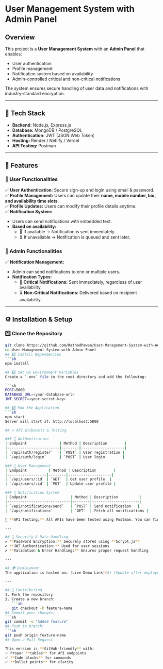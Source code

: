 # User Management System with Admin Panel

## Overview  
This project is a **User Management System** with an **Admin Panel** that enables:  
- User authentication  
- Profile management  
- Notification system based on availability  
- Admin-controlled critical and non-critical notifications  

The system ensures secure handling of user data and notifications with industry-standard encryption.  

---

## 🚀 Tech Stack  
- **Backend:** Node.js, Express.js  
- **Database:** MongoDB / PostgreSQL  
- **Authentication:** JWT (JSON Web Token)  
- **Hosting:** Render / Netlify / Vercel  
- **API Testing:** Postman  

---

## 📌 Features  

### 🔹 User Functionalities  
✅ **User Authentication:** Secure sign-up and login using email & password.  
✅ **Profile Management:** Users can update their **name, mobile number, bio, and availability time slots**.  
✅ **Profile Updates:** Users can modify their profile details anytime.  
✅ **Notification System:**  
- Users can send notifications with embedded text.  
- **Based on availability:**  
  - 📌 If available → Notification is sent immediately.  
  - ⏳ If unavailable → Notification is queued and sent later.  

### 🔹 Admin Functionalities  
✅ **Notification Management:**  
- Admin can send notifications to one or multiple users.  
- **Notification Types:**  
  - 🚨 **Critical Notifications:** Sent immediately, regardless of user availability.  
  - ⏳ **Non-Critical Notifications:** Delivered based on recipient availability.  

---

## ⚙ Installation & Setup  

### 1️⃣ Clone the Repository
```sh
git clone https://github.com/RathodPawan/User-Management-System-with-Admin-Panel.git
cd User-Management-System-with-Admin-Panel
## 2️⃣ Install Dependencies  
```sh
npm install

## 3️⃣ Set Up Environment Variables  
Create a `.env` file in the root directory and add the following:  

```sh
PORT=5000
DATABASE_URL=<your-database-url>
JWT_SECRET=<your-secret-key>

## 4️⃣ Run the Application  
```sh
npm start
Server will start at: http://localhost:5000

## 🔥 API Endpoints & Testing  

### 🔹 Authentication  
| Endpoint               | Method | Description        |
|------------------------|--------|--------------------|
| `/api/auth/register`   | `POST` | User registration |
| `/api/auth/login`      | `POST` | User login        |

### 🔹 User Management  
| Endpoint          | Method | Description        |
|------------------|--------|--------------------|
| `/api/users/:id` | `GET`  | Get user profile  |
| `/api/users/:id` | `PUT`  | Update user profile |

### 🔹 Notification System  
| Endpoint                    | Method | Description          |
|-----------------------------|--------|----------------------|
| `/api/notifications/send`   | `POST` | Send notification   |
| `/api/notifications`        | `GET`  | Fetch all notifications |

📌 **API Testing:** All APIs have been tested using Postman. You can find sample request bodies and responses in the API documentation.  

---

## 🔐 Security & Data Handling  
✔ **Password Encryption:** Securely stored using **bcrypt.js**  
✔ **JWT Authentication:** Used for user sessions  
✔ **Validation & Error Handling:** Ensures proper request handling  

---

## 🌍 Deployment  
The application is hosted on: [Live Demo Link](#) (Update after deployment)  

---

## 🤝 Contributing  
1. Fork the repository  
2. Create a new branch:  
   ```sh
   git checkout -b feature-name
## Commit your changes:  
```sh
git commit -m "Added feature"
## Push to branch:  
```sh
git push origin feature-name
## Open a Pull Request

This version is **GitHub-friendly** with:  
✅ Proper **tables** for API endpoints  
✅ **Code blocks** for commands  
✅ **Bullet points** for clarity  


